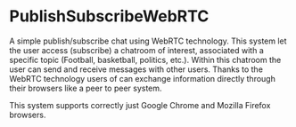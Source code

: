# PublishSubscribeWebRTC

A simple publish/subscribe chat using WebRTC technology. 
This system let the user access (subscribe) a chatroom of interest, associated with a specific topic
(Football, basketball, politics, etc.). Within this chatroom the user can send and receive 
messages with other users. Thanks to the WebRTC technology users of can exchange
information directly through their browsers like a peer to peer system.

This system supports correctly just Google Chrome and Mozilla Firefox browsers.
